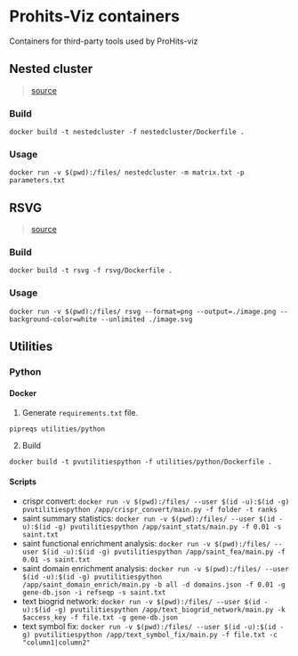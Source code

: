# Prohits-Viz containers
Containers for third-party tools used by ProHits-viz

## Nested cluster
> [source](https://sourceforge.net/projects/nestedcluster/)

### Build
```
docker build -t nestedcluster -f nestedcluster/Dockerfile .
```

### Usage
```
docker run -v $(pwd):/files/ nestedcluster -m matrix.txt -p parameters.txt
```

## RSVG
> [source](https://gitlab.gnome.org/GNOME/librsvg)

### Build
```
docker build -t rsvg -f rsvg/Dockerfile .
```

### Usage
```
docker run -v $(pwd):/files/ rsvg --format=png --output=./image.png --background-color=white --unlimited ./image.svg
```

## Utilities

### Python

#### Docker

1. Generate `requirements.txt` file.
```
pipreqs utilities/python
```

2. Build
```
docker build -t pvutilitiespython -f utilities/python/Dockerfile .
```

#### Scripts

* crispr convert: `docker run -v $(pwd):/files/ --user $(id -u):$(id -g) pvutilitiespython /app/crispr_convert/main.py -f folder -t ranks`
* saint summary statistics: `docker run -v $(pwd):/files/ --user $(id -u):$(id -g) pvutilitiespython /app/saint_stats/main.py -f 0.01 -s saint.txt`
* saint functional enrichment analysis: `docker run -v $(pwd):/files/ --user $(id -u):$(id -g) pvutilitiespython /app/saint_fea/main.py -f 0.01 -s saint.txt`
* saint domain enrichment analysis: `docker run -v $(pwd):/files/ --user $(id -u):$(id -g) pvutilitiespython /app/saint_domain_enrich/main.py -b all -d domains.json -f 0.01 -g gene-db.json -i refseqp -s saint.txt`
* text biogrid network: `docker run -v $(pwd):/files/ --user $(id -u):$(id -g) pvutilitiespython /app/text_biogrid_network/main.py -k $access_key -f file.txt -g gene-db.json`
* text symbol fix: `docker run -v $(pwd):/files/ --user $(id -u):$(id -g) pvutilitiespython /app/text_symbol_fix/main.py -f file.txt -c "column1|column2"`
